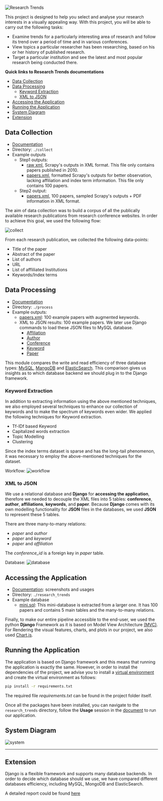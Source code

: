 ![Research Trends](./static/banner.jpg)

This project is designed to help you select and analyse your research interests in a visually appealing way. With this project, you will be able to carry out the following tasks:
- Examine trends for a particularly interesting area of research and follow its trend over a period of time and in various conferences. 
- View topics a particular researcher has been researching, based on his or her history of published research.
- Target a particular institution and see the latest and most popular research being conducted there.

**Quick links to Research Trends documentations**

- [Data Collection](#data-collection)
- [Data Processing](#data-processing)
  - [Keyword Extraction](#keyword-extraction)
  - [XML to JSON](#xml-to-json)
- [Accessing the Application](#accessing-the-application)
- [Running the Application](#running-the-application)
- [System Diagram](#system-diagram)
- [Extension](#extension)

## Data Collection 

- [Documentation](collect/README.md)
- Directory: `./collect`
- Example outputs
  - Step1 outputs: 
    - [raw xml](collect/examples/2010.xml), Scrapy's outputs in XML format. This file only contains papers published in 2010.
    - [papers.xml](collect/examples/step1_papers.xml), formatted Scrapy's outputs for better observation, lacking affiliation and index term information. This file only contains 100 papers.
  - Step2 output: 
    - [papers.xml](collect/examples/step2_papers.xml), 100 papers, sampled Scrapy's outputs + PDF information in XML format. 

The aim of data collection was to build a corpus of all the publically available research publications from research conference websites. In order to achieve this goal, we used the following flow:

![collect](static/collect%20diagram.svg)

From each research publication, we collected the following data-points:
- Title of the paper
- Abstract of the paper 
- List of authors 
- URL
- List of affliliated Institutions 
- Keywords/Index terms 


## Data Processing 
- [Documentation](process/README.md)
- Directory: `./process`
- Example outputs:
  - [papers.xml](process/examples/papers.xml): 100 example papers with augmented keywords. 
  - XML to JSON results: 100 example papers. We later use Django commands to load these JSON files to MySQL database.
    - [Affiliation](process/examples/json/aff.json)
    - [Author](process/examples/json/author.json)
    - [Conference](process/examples/json/conf.json)
    - [Keyword](process/examples/json/key.json)
    - [Paper](process/examples/json/paper.json)

This module compares the write and read efficiency of three database types: [MySQL](https://www.mysql.com/), [MangoDB](https://www.mongodb.com/) and [ElasticSearch](https://www.elastic.co/). This comparison gives us insights as to which database backend we should plug in to the Django framework.

### Keyword Extraction 
In addition to extracting information using the above mentioned techniques, we also employed several techniques to enhance our collection of keywords and to make the spectrum of keywords even wider. We applied the following techniques for Keyword extraction.
- Tf-IDf based Keyword
- Capitalized words extraction
- Topic Modelling
- Clustering

Since the index terms dataset is sparse and has the long-tail phenomenon, it was necessary to employ the above-mentioned techniques for the dataset. 

Workflow:
![workflow](static/keyward%20extraction.svg)

### XML to JSON 

We use a relational database and **Django** for **accessing the application**, therefore we needed to decouple the XML files into 5 tables: **conference**, **author**, **affiliations**, **keywords**, and **paper**. 
Because **Django** comes with its own modelling functionality for **JSON** files in the databases, we used **JSON** to represent these 5 tables. 

There are three many-to-many relations:
- *paper* and *author*
- *paper* and *keyword*
- *paper* and *affiliation*

The *conference_id* is a foreign key in *paper* table.

Database:
![database](static/database.png)

## Accessing the Application 

- [Documentation](research_trends/README.md): screenshots and usages
- Directory: `./research_trends`
- Example database
  - [mini.sql](research_trends/examples/mini.sql): This mini-database is extracted from a larger one. It has 100 papers and contains 5 main tables and the many-to-many relations. 
  
Finally, to make our entire pipeline accessible to the end-user, we used the python **Django** Framework as it is based on Model View Architecture [(MVC)](https://en.wikipedia.org/wiki/Model%E2%80%93view%E2%80%93controller). For Rendering the visual features, charts, and plots in our project, we also used [Chart.js](https://www.chartjs.org/).


## Running the Application
The application is based on Django framework and this means that running the application is exactly the same. However, in order to install the dependencies of the project, we advise you to install a [virtual environment](https://docs.python.org/3/library/venv.html) and create the virtual environment as follows:
```bash
pip install -r requirements.txt
```
The required file _requirements.txt_ can be found in the project folder itself.

Once all the packages have been installed, you can navigate to the `research_trends` directory, follow the **Usage** session in the [document](./research_trends/README.md) to run our application. 

## System Diagram

![system](./static/system_diagram.svg)

---

## Extension

Django is a flexible framework and supports many database backends. In order to decide which database should we use, we have compared different databases efficiency, including MySQL, MongoDB and ElasticSearch. 

A detailed report could be found [here](extension/README.md)